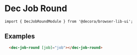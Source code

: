 # Dec Job Round

`import { DecJobRoundModule } from '@decora/browser-lib-ui';`

## Examples

```html
  <dec-job-round [job]="job"></dec-job-round>
```

